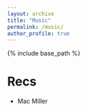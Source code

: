 ```yaml
---
layout: archive
title: "Music"
permalink: /music/
author_profile: true
---
```


{% include base_path %}

Recs
======
* Mac Miller
